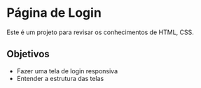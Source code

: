 # Página de Login

Este é um projeto para revisar os conhecimentos de HTML, CSS. 

## Objetivos
+ Fazer uma tela de login responsiva
+ Entender a estrutura das telas
